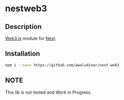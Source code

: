# nestweb3

## Description

[Web3.js](https://web3js.org) module for [Nest](https://github.com/nestjs/nest).

## Installation

```bash
npm i --save https://github.com/awaludinar/nest-web3
```

## NOTE

This lib is not tested and Work in Progress.
